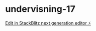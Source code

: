 # undervisning-17

[Edit in StackBlitz next generation editor ⚡️](https://stackblitz.com/~/github.com/Kodealex/undervisning-17)